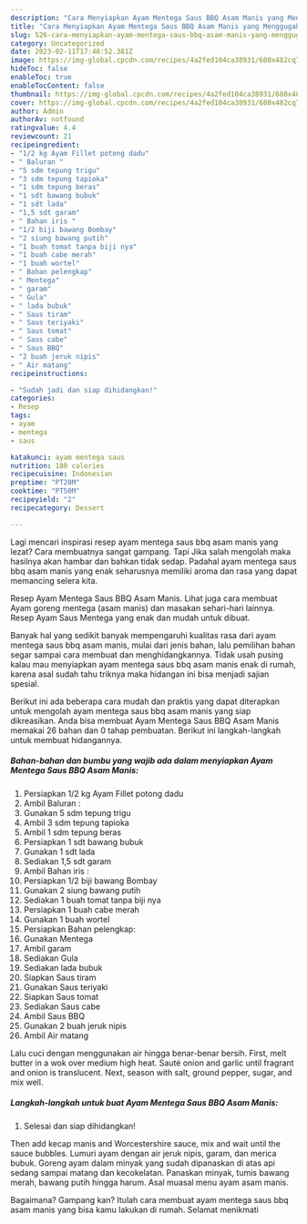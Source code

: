 ```yaml
---
description: "Cara Menyiapkan Ayam Mentega Saus BBQ Asam Manis yang Menggugah Selera, Buat Buka Puasa}"
title: "Cara Menyiapkan Ayam Mentega Saus BBQ Asam Manis yang Menggugah Selera, Buat Buka Puasa}"
slug: 526-cara-menyiapkan-ayam-mentega-saus-bbq-asam-manis-yang-menggugah-selera-buat-buka-puasa
category: Uncategorized
date: 2023-02-11T17:48:52.381Z
image: https://img-global.cpcdn.com/recipes/4a2fed104ca38931/680x482cq70/ayam-mentega-saus-bbq-asam-manis-foto-resep-utama.jpg
hideToc: false
enableToc: true
enableTocContent: false
thumbnail: https://img-global.cpcdn.com/recipes/4a2fed104ca38931/680x482cq70/ayam-mentega-saus-bbq-asam-manis-foto-resep-utama.jpg
cover: https://img-global.cpcdn.com/recipes/4a2fed104ca38931/680x482cq70/ayam-mentega-saus-bbq-asam-manis-foto-resep-utama.jpg
author: Admin
authorAv: notfound
ratingvalue: 4.4
reviewcount: 21
recipeingredient:
- "1/2 kg Ayam Fillet potong dadu"
- " Baluran "
- "5 sdm tepung trigu"
- "3 sdm tepung tapioka"
- "1 sdm tepung beras"
- "1 sdt bawang bubuk"
- "1 sdt lada"
- "1,5 sdt garam"
- " Bahan iris "
- "1/2 biji bawang Bombay"
- "2 siung bawang putih"
- "1 buah tomat tanpa biji nya"
- "1 buah cabe merah"
- "1 buah wortel"
- " Bahan pelengkap"
- " Mentega"
- " garam"
- " Gula"
- " lada bubuk"
- " Saus tiram"
- " Saus teriyaki"
- " Saus tomat"
- " Saus cabe"
- " Saus BBQ"
- "2 buah jeruk nipis"
- " Air matang"
recipeinstructions:

- "Sudah jadi dan siap dihidangkan!"
categories:
- Resep
tags:
- ayam
- mentega
- saus

katakunci: ayam mentega saus 
nutrition: 180 calories
recipecuisine: Indonesian
preptime: "PT20M"
cooktime: "PT50M"
recipeyield: "2"
recipecategory: Dessert

---
```



Lagi mencari inspirasi resep ayam mentega saus bbq asam manis yang lezat? Cara membuatnya sangat gampang. Tapi Jika salah mengolah maka hasilnya akan hambar dan bahkan tidak sedap. Padahal ayam mentega saus bbq asam manis yang enak seharusnya memiliki aroma dan rasa yang dapat memancing selera kita.


Resep Ayam Mentega Saus BBQ Asam Manis. Lihat juga cara membuat Ayam goreng mentega (asam manis) dan masakan sehari-hari lainnya. Resep Ayam Saus Mentega yang enak dan mudah untuk dibuat.

Banyak hal yang sedikit banyak mempengaruhi kualitas rasa dari ayam mentega saus bbq asam manis, mulai dari jenis bahan, lalu pemilihan bahan segar sampai cara membuat dan menghidangkannya. Tidak usah pusing kalau mau menyiapkan ayam mentega saus bbq asam manis enak di rumah, karena asal sudah tahu triknya maka hidangan ini bisa menjadi sajian spesial.


Berikut ini ada beberapa cara mudah dan praktis yang dapat diterapkan untuk mengolah ayam mentega saus bbq asam manis yang siap dikreasikan. Anda bisa membuat Ayam Mentega Saus BBQ Asam Manis memakai 26 bahan dan 0 tahap pembuatan. Berikut ini langkah-langkah untuk membuat hidangannya.

<!--inarticleads1-->

##### Bahan-bahan dan bumbu yang wajib ada dalam menyiapkan Ayam Mentega Saus BBQ Asam Manis:

1. Persiapkan 1/2 kg Ayam Fillet potong dadu
1. Ambil  Baluran :
1. Gunakan 5 sdm tepung trigu
1. Ambil 3 sdm tepung tapioka
1. Ambil 1 sdm tepung beras
1. Persiapkan 1 sdt bawang bubuk
1. Gunakan 1 sdt lada
1. Sediakan 1,5 sdt garam
1. Ambil  Bahan iris :
1. Persiapkan 1/2 biji bawang Bombay
1. Gunakan 2 siung bawang putih
1. Sediakan 1 buah tomat tanpa biji nya
1. Persiapkan 1 buah cabe merah
1. Gunakan 1 buah wortel
1. Persiapkan  Bahan pelengkap:
1. Gunakan  Mentega
1. Ambil  garam
1. Sediakan  Gula
1. Sediakan  lada bubuk
1. Siapkan  Saus tiram
1. Gunakan  Saus teriyaki
1. Siapkan  Saus tomat
1. Sediakan  Saus cabe
1. Ambil  Saus BBQ
1. Gunakan 2 buah jeruk nipis
1. Ambil  Air matang


Lalu cuci dengan menggunakan air hingga benar-benar bersih. First, melt butter in a wok over medium high heat. Sauté onion and garlic until fragrant and onion is translucent. Next, season with salt, ground pepper, sugar, and mix well. 

<!--inarticleads2-->

##### Langkah-langkah untuk buat Ayam Mentega Saus BBQ Asam Manis:


1. Selesai dan siap dihidangkan!

Then add kecap manis and Worcestershire sauce, mix and wait until the sauce bubbles. Lumuri ayam dengan air jeruk nipis, garam, dan merica bubuk. Goreng ayam dalam minyak yang sudah dipanaskan di atas api sedang sampai matang dan kecokelatan. Panaskan minyak, tumis bawang merah, bawang putih hingga harum. Asal muasal menu ayam asam manis. 

Bagaimana? Gampang kan? Itulah cara membuat ayam mentega saus bbq asam manis yang bisa kamu lakukan di rumah. Selamat menikmati
